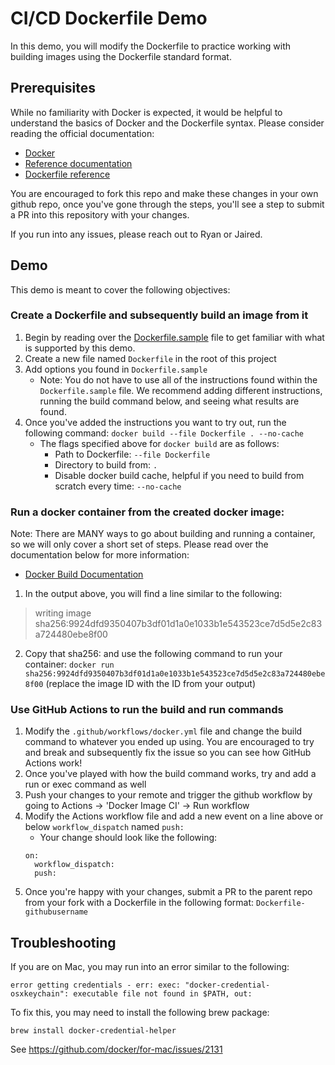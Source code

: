 # CI/CD Dockerfile Demo

In this demo, you will modify the Dockerfile to practice working with building images using the Dockerfile standard format.

## Prerequisites

While no familiarity with Docker is expected, it would be helpful to understand the basics of Docker and the Dockerfile syntax. Please consider reading the official documentation:

* [Docker](https://docs.docker.com/)
* [Reference documentation](https://docs.docker.com/reference/)
* [Dockerfile reference](https://docs.docker.com/reference/dockerfile/)

You are encouraged to fork this repo and make these changes in your own github repo, once you've gone through the steps, you'll see a step to submit a PR into this repository with your changes.

If you run into any issues, please reach out to Ryan or Jaired.

## Demo

This demo is meant to cover the following objectives:

### Create a Dockerfile and subsequently build an image from it

1. Begin by reading over the [Dockerfile.sample](./Dockerfile.sample) file to get familiar with what is supported by this demo.
2. Create a new file named `Dockerfile` in the root of this project
3. Add options you found in `Dockerfile.sample`
   * Note: You do not have to use all of the instructions found within the `Dockerfile.sample` file. We recommend adding different instructions, running the build command below, and seeing what results are found.
4. Once you've added the instructions you want to try out, run the following command: `docker build --file Dockerfile . --no-cache`
   * The flags specified above for `docker build` are as follows:
     * Path to Dockerfile: `--file Dockerfile`
     * Directory to build from: `.`
     * Disable docker build cache, helpful if you need to build from scratch every time: `--no-cache`

### Run a docker container from the created docker image:

Note: There are MANY ways to go about building and running a container, so we will only cover a short set of steps. Please read over the documentation below for more information:

* [Docker Build Documentation](https://docs.docker.com/get-started/docker-concepts/building-images/build-tag-and-publish-an-image/)

1. In the output above, you will find a line similar to the following:
> writing image sha256:9924dfd9350407b3df01d1a0e1033b1e543523ce7d5d5e2c83a724480ebe8f00
2. Copy that sha256:<image id> and use the following command to run your container:
`docker run sha256:9924dfd9350407b3df01d1a0e1033b1e543523ce7d5d5e2c83a724480ebe8f00` (replace the image ID with the ID from your output)

### Use GitHub Actions to run the build and run commands

1. Modify the `.github/workflows/docker.yml` file and change the build command to whatever you ended up using. You are encouraged to try and break and subsequently fix the issue so you can see how GitHub Actions work!
2. Once you've played with how the build command works, try and add a run or exec command as well
3. Push your changes to your remote and trigger the github workflow by going to Actions &#8594; 'Docker Image CI' &#8594; Run workflow
4. Modify the Actions workflow file and add a new event on a line above or below `workflow_dispatch` named `push:`
   * Your change should look like the following:
   ```
   on:
     workflow_dispatch:
     push:
   ```
5. Once you're happy with your changes, submit a PR to the parent repo from your fork with a Dockerfile in the following format: `Dockerfile-githubusername`

## Troubleshooting

If you are on Mac, you may run into an error similar to the following:

`error getting credentials - err: exec: "docker-credential-osxkeychain": executable file not found in $PATH, out:`

To fix this, you may need to install the following brew package:

`brew install docker-credential-helper`

See https://github.com/docker/for-mac/issues/2131
